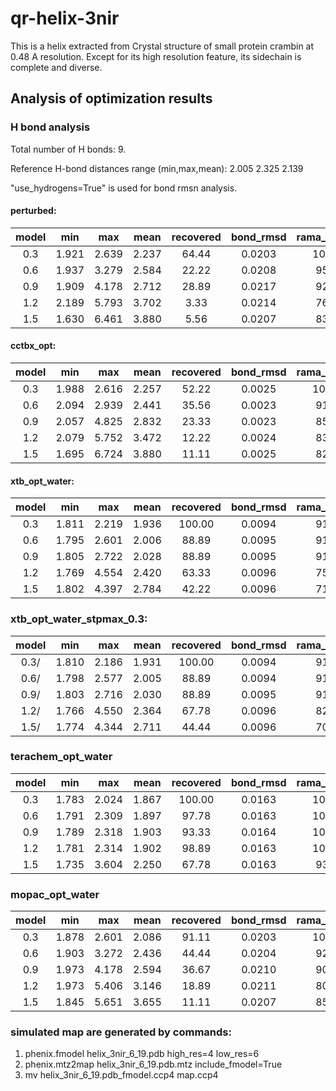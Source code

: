 # qr-helix-3nir
This is a helix extracted from Crystal structure of small protein crambin at 0.48 A resolution. Except for its high resolution feature, its sidechain is complete and diverse.

## Analysis of optimization results

### H bond analysis
   Total number of H bonds: 9.

   Reference H-bond distances range (min,max,mean):    2.005    2.325    2.139
   
   "use_hydrogens=True" is used for bond rmsn analysis.
#### perturbed:
model   | min   |  max   |  mean  |recovered |bond_rmsd| rama_favored |clashscore
:--:|:--:|:--:|:--:|:--:|:--:|:--:|:--:
0.3     |1.921  |2.639   |2.237    |64.44    |0.0203    |100.00 |4.42
0.6     |1.937  |3.279   |2.584    |22.22    |0.0208    |95.00  |7.96
0.9     |1.909  |4.178   |2.712    |28.89    |0.0217    |92.50  |3.54
1.2     |2.189  |5.793   |3.702    |3.33     |0.0214    |76.67  |4.87
1.5     |1.630  |6.461   |3.880    |5.56     |0.0207    |83.33  |4.87
#### cctbx_opt:
model   | min   |  max   |  mean  |recovered |bond_rmsd| rama_favored |clashscore
:--:|:--:|:--:|:--:|:--:|:--:|:--:|:--:
0.3    |1.988   |2.616   |2.257    |52.22     |0.0025    |100.00 |0.00
0.6    |2.094   |2.939   |2.441    |35.56     |0.0023    | 91.67 |1.77
0.9    |2.057   |4.825   |2.832    |23.33     |0.0023    | 85.83 |1.77
1.2    |2.079   |5.752   |3.472    |12.22     |0.0024    | 83.33 |2.65
1.5    |1.695   |6.724   |3.880    |11.11     |0.0025    | 82.50 |3.54

#### xtb_opt_water:
model   | min   |  max   |  mean  |recovered |bond_rmsd| rama_favored |clashscore
:--:|:--:|:--:|:--:|:--:|:--:|:--:|:--:
0.3    |1.811   |2.219   |1.936   |100.00     |0.0094     |91.67 |4.42
0.6    |1.795   |2.601   |2.006   | 88.89     |0.0095     |91.67 |8.41
0.9    |1.805   |2.722   |2.028   | 88.89     |0.0095     |91.67 |6.64
1.2    |1.769   |4.554   |2.420   | 63.33     |0.0096     |75.83 |7.08
1.5    |1.802   |4.397   |2.784   | 42.22     |0.0096     |71.67 |2.65
### xtb_opt_water_stpmax_0.3:
model   | min   |  max   |  mean  |recovered |bond_rmsd| rama_favored |clashscore
:--:|:--:|:--:|:--:|:--:|:--:|:--:|:--:
0.3/   |1.810   |2.186   |1.931   |100.00     |0.0094     |91.67  |4.42
0.6/   |1.798   |2.577   |2.005   | 88.89     |0.0094     |91.67  |4.87
0.9/   |1.803   |2.716   |2.030   | 88.89     |0.0095     |91.67  |6.19
1.2/   |1.766   |4.550   |2.364   | 67.78     |0.0096     |82.50  |6.64
1.5/   |1.774   |4.344   |2.711   | 44.44     |0.0096     |70.00  |0.88


### terachem_opt_water
model   | min   |  max   |  mean  |recovered |bond_rmsd| rama_favored |clashscore
:--:|:--:|:--:|:--:|:--:|:--:|:--:|:--:
0.3    |1.783    |2.024    |1.867    |100.00   |0.0163    |100.00 |0.00
0.6    |1.791    |2.309    |1.897    |97.78    |0.0163    |100.00 |10.18
0.9    |1.789    |2.318    |1.903    |93.33    |0.0164    |100.00 |13.27
1.2    |1.781    |2.314    |1.902    |98.89    |0.0163    |100.00 |13.27
1.5    |1.735    |3.604    |2.250    |67.78    |0.0163    |93.33  |2.21
### mopac_opt_water
model   | min   |  max   |  mean  |recovered |bond_rmsd| rama_favored |clashscore
:--:|:--:|:--:|:--:|:--:|:--:|:--:|:--:
0.3    |1.878    |2.601    |2.086    |91.11    |0.0203    |100.00 |4.87
0.6    |1.903    |3.272    |2.436    |44.44    |0.0204    |92.50  |5.75
0.9    |1.973    |4.178    |2.594    |36.67    |0.0210    |90.83  |4.42
1.2    |1.973    |5.406    |3.146    |18.89    |0.0211    |80.00  |1.33
1.5    |1.845    |5.651    |3.655    |11.11    |0.0207    |85.83  |4.87
### simulated map are generated by commands:
1. phenix.fmodel helix_3nir_6_19.pdb high_res=4 low_res=6
2. phenix.mtz2map helix_3nir_6_19.pdb.mtz include_fmodel=True
3. mv helix_3nir_6_19.pdb_fmodel.ccp4 map.ccp4
